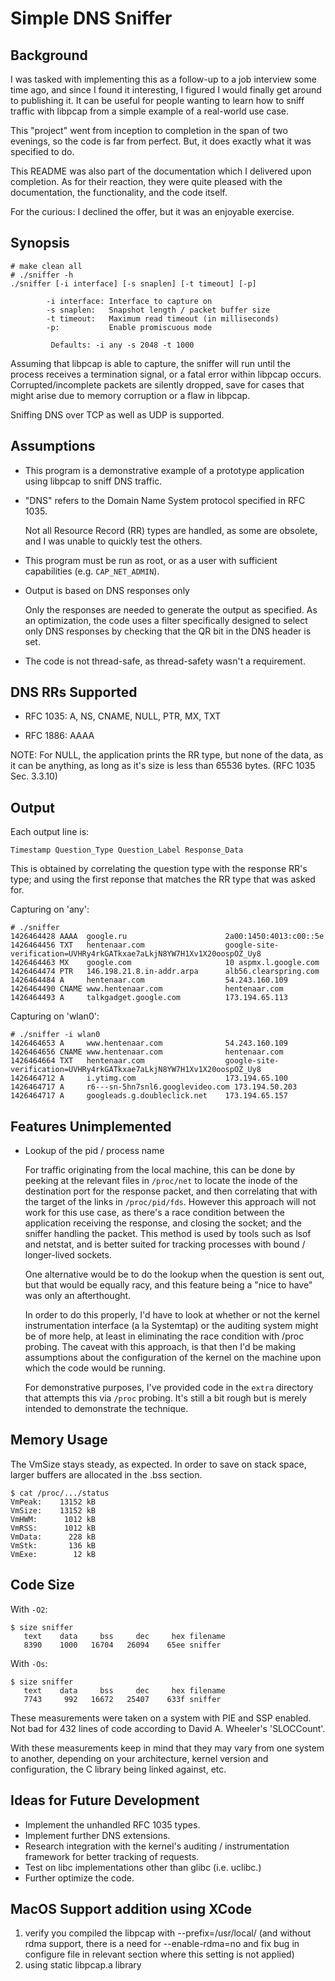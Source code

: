 Simple DNS Sniffer
==================

Background
----------

I was tasked with implementing this as a follow-up to a job interview
some time ago, and since I found it interesting, I figured I would
finally get around to publishing it. It can be useful for people wanting
to learn how to sniff traffic with libpcap from a simple example of a
real-world use case.

This "project" went from inception to completion in the span of two
evenings, so the code is far from perfect. But, it does exactly what
it was specified to do.

This README was also part of the documentation which I delivered upon
completion. As for their reaction, they were quite pleased with the
documentation, the functionality, and the code itself.

For the curious: I declined the offer, but it was an enjoyable exercise.

Synopsis
--------

```
# make clean all
# ./sniffer -h
./sniffer [-i interface] [-s snaplen] [-t timeout] [-p]

        -i interface: Interface to capture on
        -s snaplen:   Snapshot length / packet buffer size
        -t timeout:   Maximum read timeout (in milliseconds)
        -p:           Enable promiscuous mode

         Defaults: -i any -s 2048 -t 1000
```

Assuming that libpcap is able to capture, the sniffer will run
until the process receives a termination signal, or a fatal
error within libpcap occurs. Corrupted/incomplete packets are
silently dropped, save for cases that might arise due to
memory corruption or a flaw in libpcap.

Sniffing DNS over TCP as well as UDP is supported.

Assumptions
-----------

* This program is a demonstrative example of a prototype application
  using libpcap to sniff DNS traffic.

* "DNS" refers to the Domain Name System protocol specified in
   RFC 1035.

    Not all Resource Record (RR) types are handled, as some are
    obsolete, and I was unable to quickly test the others.

* This program must be run as root, or as a user with sufficient
  capabilities (e.g. ``CAP_NET_ADMIN``).

* Output is based on DNS responses only

    Only the responses are needed to generate the output
    as specified. As an optimization, the code uses a filter
    specifically designed to select only DNS responses by
    checking that the QR bit in the DNS header is set.

* The code is not thread-safe, as thread-safety wasn't a requirement.

DNS RRs Supported
------------------

* RFC 1035:
    A, NS, CNAME, NULL, PTR, MX, TXT

* RFC 1886:
    AAAA

NOTE: For NULL, the application prints the RR type, but
none of the data, as it can be anything, as long as it's
size is less than 65536 bytes. (RFC 1035 Sec. 3.3.10)

Output
------

Each output line is:
```
Timestamp Question_Type Question_Label Response_Data
```

This is obtained by correlating the question type with the
response RR's type; and using the first reponse that matches
the RR type that was asked for.

Capturing on 'any':
```
# ./sniffer
1426464428 AAAA  google.ru                      2a00:1450:4013:c00::5e
1426464456 TXT   hentenaar.com                  google-site-verification=UVHRy4rkGATkxae7aLkjN8YW7H1Xv1X20oospOZ_Uy8
1426464463 MX    google.com                     10 aspmx.l.google.com
1426464474 PTR   146.198.21.8.in-addr.arpa      alb56.clearspring.com
1426464484 A     hentenaar.com                  54.243.160.109
1426464490 CNAME www.hentenaar.com              hentenaar.com
1426464493 A     talkgadget.google.com          173.194.65.113
```

Capturing on 'wlan0':
```
# ./sniffer -i wlan0
1426464653 A     www.hentenaar.com              54.243.160.109
1426464656 CNAME www.hentenaar.com              hentenaar.com
1426464664 TXT   hentenaar.com                  google-site-verification=UVHRy4rkGATkxae7aLkjN8YW7H1Xv1X20oospOZ_Uy8
1426464712 A     i.ytimg.com                    173.194.65.100
1426464717 A     r6---sn-5hn7snl6.googlevideo.com 173.194.50.203
1426464717 A     googleads.g.doubleclick.net    173.194.65.157
```

Features Unimplemented
----------------------

* Lookup of the pid / process name

    For traffic originating from the local machine, this can be done by
	peeking at the relevant files in ``/proc/net`` to locate the inode
	of the destination port for the response packet, and then correlating
	that with the target of the links in ``/proc/pid/fds``.  However this
	approach will not work for this use case, as there's a race condition
	between the application receiving the response, and closing the socket;
	and  the sniffer handling the packet. This method is used by tools
    such as lsof and netstat, and is better suited for tracking
    processes with bound / longer-lived sockets.

    One alternative would be to do the lookup when the question
    is sent out, but that would be equally racy, and this feature
    being a "nice to have" was only an afterthought.

    In order to do this properly, I'd have to look at whether or not
    the kernel instrumentation interface (a la Systemtap) or the
    auditing system might be of more help, at least in eliminating
    the race condition with /proc probing. The caveat with this
    approach, is that then I'd be making assumptions about the
    configuration of the kernel on the machine upon which the code
    would be running.

    For demonstrative purposes, I've provided code in the
    ``extra`` directory that attempts this via ``/proc`` probing.
	It's still a bit rough but is merely intended to demonstrate
	the technique.

Memory Usage
------------

The VmSize stays steady, as expected. In order to save
on stack space, larger buffers are allocated in the
.bss section.
```
$ cat /proc/.../status
VmPeak:    13152 kB
VmSize:    13152 kB
VmHWM:      1012 kB
VmRSS:      1012 kB
VmData:      228 kB
VmStk:       136 kB
VmExe:        12 kB
```

Code Size
---------

With ``-O2``:
```
$ size sniffer
   text    data     bss     dec     hex filename
   8390    1000   16704   26094    65ee sniffer
```

With ``-Os``:
```
$ size sniffer
   text    data     bss     dec     hex filename
   7743     992   16672   25407    633f sniffer
```

These measurements were taken on a system with PIE and SSP enabled.
Not bad for 432 lines of code according to David A. Wheeler's
'SLOCCount'.

With these measurements keep in mind that they may vary from one system
to another, depending on your architecture, kernel version and
configuration, the C library being linked against, etc.

Ideas for Future Development
----------------------------

* Implement the unhandled RFC 1035 types.
* Implement further DNS extensions.
* Research integration with the kernel's auditing / instrumentation
  framework  for better tracking of requests.
* Test on libc implementations other than glibc (i.e. uclibc.)
* Further optimize the code.

MacOS Support addition using XCode
----------------------------
1. verify you compiled the libpcap with --prefix=/usr/local/ (and without rdma support, there is a need for --enable-rdma=no and fix bug in configure file in relevant section where this setting is not applied) 
2. using static libpcap.a library

